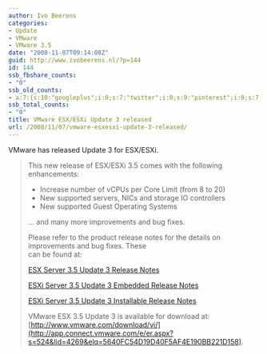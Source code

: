 ```yaml
---
author: Ivo Beerens
categories:
- Update
- VMware
- VMware 3.5
date: "2008-11-07T09:14:08Z"
guid: http://www.ivobeerens.nl/?p=144
id: 144
ssb_fbshare_counts:
- "0"
ssb_old_counts:
- a:7:{s:10:"googleplus";i:0;s:7:"twitter";i:0;s:9:"pinterest";i:0;s:7:"fbshare";i:0;s:8:"linkedin";i:0;s:6:"reddit";i:0;s:6:"tumblr";i:0;}
ssb_total_counts:
- "0"
title: VMware ESX/ESXi Update 3 released
url: /2008/11/07/vmware-esxesxi-update-3-released/
---
```


VMware has released Update 3 for ESX/ESXi.

> This new release of ESX/ESXi 3.5 comes with the following enhancements:
> 
> - Increase number of vCPUs per Core Limit (from 8 to 20)
> - New supported servers, NICs and storage IO controllers
> - New supported Guest Operating Systems
> 
> … and many more improvements and bug fixes.
> 
> Please refer to the product release notes for the details on improvements and bug fixes. These  
> can be found at:
> 
> [ESX Server 3.5 Update 3 Release Notes](http://app.connect.vmware.com/e/er.aspx?s=524&lid=4266&elq=5640FC54D19D40F5AF4E190BB221D158)
> 
> [ESXi Server 3.5 Update 3 Embedded Release Notes](http://app.connect.vmware.com/e/er.aspx?s=524&lid=4267&elq=5640FC54D19D40F5AF4E190BB221D158)
> 
> [ESXi Server 3.5 Update 3 Installable Release Notes](http://app.connect.vmware.com/e/er.aspx?s=524&lid=4268&elq=5640FC54D19D40F5AF4E190BB221D158)
> 
> VMware ESX 3.5 Update 3 is available for download at: [http://www.vmware.com/download/vi/](http://app.connect.vmware.com/e/er.aspx?s=524&lid=4269&elq=5640FC54D19D40F5AF4E190BB221D158).
